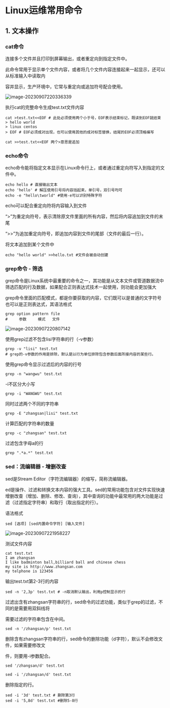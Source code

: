 # **Linux**运维常用命令

## **1.** **文本操作**

### **cat**命令

连接多个文件并且打印到屏幕输出，或者重定向到指定文件中。

此命令常用于显示单个文件内容，或者将几个文件内容连接起来一起显示，还可以从标准输入中读取内

容并显示，生产环境中，它常与重定向或追加符号配合使用。

![image-20230907220336339](C:\Users\Jinpeng\AppData\Roaming\Typora\typora-user-images\image-20230907220336339.png)

执行cat的完整命令生成test.txt文件内容

```shell
cat >test.txt<<EOF # 此处必须使用两个小于号，EOF表示结束标记，既读到EOF就结束
> hello world
> linux centos
> EOF # EOF必须成对出现，也可以使用其他的成对标签替换，结尾的EOF必须顶格编写

cat >>test.txt<<EOF 两个>意思是追加
```

### **echo**命令

echo命令能将指定文本显示在Linux命令行上，或者通过重定向符写入到指定的文件中。

```
echo hello # 直接输出文本
echo 'hello' # 解压使用引号将内容括起来，单引号，双引号均可
echo -e "hello\tworld" #使用-e可以识别特殊字符
```

echo可以配合重定向符将内容输入到文件

“>”为重定向符号，表示清除原文件里面的所有内容，然后将内容追加到文件的末尾

“>>”为追加重定向符号，即追加内容到文件的尾部（文件的最后一行）。

将文本追加到某个文件中

```shell
echo "hello world" >>hello.txt #文件会被自动创建
```

### **grep**命令 - 筛选

grep命令是Linux系统中最重要的命令之一，其功能是从文本文件或管道数据流中筛选匹配的行及数据，如果配合正则表达式技术一起使用，则功能会更加强大

grep命令里面的匹配模式，都是你要获取的内容，它们既可以是普通的文字符号也可以是正则表达式，其语法格式

```shell
grep option pattern file
#     参数     模式   文件
```

![image-20230907220807142](C:\Users\Jinpeng\AppData\Roaming\Typora\typora-user-images\image-20230907220807142.png)

使用grep过滤不包含lisi字符串的行（-v参数）

```shell
grep -v "lisi" test.txt
# grep的-v参数的作用是排除，默认是以行为单位排除包含参数后面所接内容的某些行。
```

使用grep命令显示过滤后的内容的行号

```shell
grep -n "wangwu" test.txt
```

-i不区分大小写

```shell
grep -i "WANGWU" test.txt
```

同时过滤两个不同的字符串

```shell
grep -E "zhangsan|lisi" test.txt
```

计算匹配的字符串的数量

```shell
grep -c "zhangsan" test.txt
```

过滤包含字母a的行

```shell
grep ".*a.*" test.txt
```

### **sed**：流编辑器 - 增删改查

sed是Stream Editor（字符流编辑器）的缩写，简称流编辑器。

ed是操作、过滤和转换文本内容的强大工具。sed的常用功能包含对文件实现快速增删改查（增加、删除、修改、查询），其中查询的功能中最常用的两大功能是过滤（过滤指定字符串）和取行（取出指定的行）。

语法格式

```shell
sed [选项] [sed内置命令字符] [输入文件]
```

![image-20230907221958227](C:\Users\Jinpeng\AppData\Roaming\Typora\typora-user-images\image-20230907221958227.png)

测试文件内容

```shell
cat test.txt
I am zhangsan
I like badminton ball,billiard ball and chinese chess
my site is http://www.zhangsan.com
my telphone is 123456
```

输出test.txt第2-3行的内容

```shell
sed -n '2,3p' test.txt # -n取消默认输出，利用p控制显示的行
```

过滤出含有zhangsan字符串的行，sed命令的过滤功能，类似于grep的过滤，不同的是需要用双斜线将

需要过滤的字符串包含在中间。

```shell
sed -n '/zhangsan/p' test.txt
```

删除含有zhangsan字符串的行，sed命令的删除功能（d字符），默认不会修改文件，如果需要修改文

件，则要用-i参数配合。

```shell
sed '/zhangsan/d' test.txt

sed -i '/zhangsan/d' test.txt
```

删除指定的行。

```shell
sed -i '3d' test.txt # 删除第3行
sed -i '5,8d' test.txt #删除5-8行
```

















